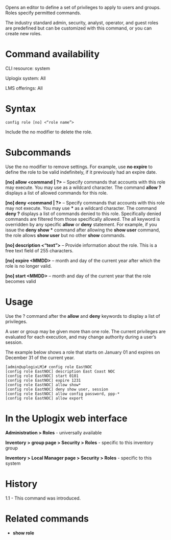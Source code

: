 <!-- 5.4 -->

Opens an editor to define a set of privileges to apply to users and groups. Roles specify permitted commands.

The industry standard admin, security, analyst, operator, and guest roles are predefined but can be customized with this command, or you can create new roles.

# Command availability 

CLI resource: system

Uplogix system: All

LMS offerings: All

# Syntax 

```
config role [no] <“role name”>
```

Include the no modifier to delete the role.

# Subcommands 

Use the no modifier to remove settings. For example, use **no expire** to define the role to be valid indefinitely, if it previously had an expire date.

**[no] allow &lt;command | ?&gt;** – Specify commands that accounts with this role may execute. You may use as a wildcard character. The command **allow ?** displays a list of allowed commands for this role.


**[no] deny &lt;command | ?&gt;** – Specify commands that accounts with this role may not execute. You may use **&#42;** as a wildcard character. The command **deny ?** displays a list of commands denied to this role. Specifically denied commands are filtered from those specifically allowed. The all keyword is overridden by any specific **allow** or **deny** statement. For example, if you issue the **deny show &#42;** command after allowing the **show user** command, the role allows **show user** but no other **show** commands.

**[no] description <“text”>** – Provide information about the role. This is a free text field of 255 characters.

**[no] expire &lt;MMDD&gt;** – month and day of the current year after which the role is no longer valid.

**[no] start &lt;MMDD&gt;** – month and day of the current year that the role becomes valid

# Usage 

Use the ? command after the **allow** and **deny** keywords to display a list of privileges.

A user or group may be given more than one role. The current privileges are evaluated for each execution, and may change authority during a user’s session.

The example below shows a role that starts on January 01 and expires on December 31 of the current year. 

```
[admin@uplogixLM]# config role EastNOC
[config role EastNOC] description East Coast NOC
[config role EastNOC] start 0101
[config role EastNOC] expire 1231
[config role EastNOC] allow show*
[config role EastNOC] deny show user, session 
[config role EastNOC] allow config password, ppp-*
[config role EastNOC] allow export
```

# In the Uplogix web interface

**Administration > Roles** - universally available

**Inventory > group page > Security > Roles** - specific to this inventory group

**Inventory > Local Manager page > Security > Roles** - specific to this system

# History 

1.1 - This command was introduced.

# Related commands 

- **show role**
